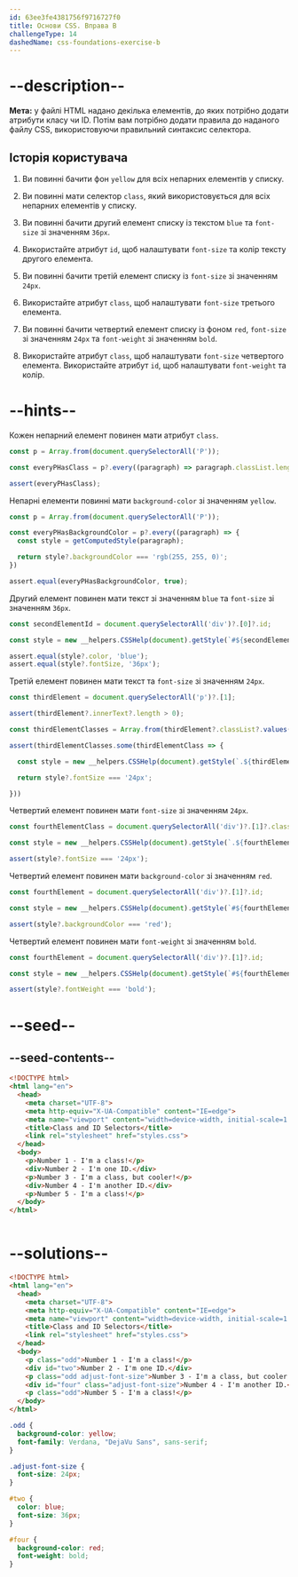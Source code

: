 ```yaml
---
id: 63ee3fe4381756f9716727f0
title: Основи CSS. Вправа B
challengeType: 14
dashedName: css-foundations-exercise-b
---
```


# --description--

**Мета:** у файлі HTML надано декілька елементів, до яких потрібно додати атрибути класу чи ID. Потім вам потрібно додати правила до наданого файлу CSS, використовуючи правильний синтаксис селектора.

## Історія користувача

1. Ви повинні бачити фон `yellow` для всіх непарних елементів у списку.

1. Ви повинні мати селектор `class`, який використовується для всіх непарних елементів у списку.

1. Ви повинні бачити другий елемент списку із текстом `blue` та `font-size` зі значенням `36px`.

1. Використайте атрибут `id`, щоб налаштувати `font-size` та колір тексту другого елемента.

1. Ви повинні бачити третій елемент списку із `font-size` зі значенням `24px`.

1. Використайте атрибут `class`, щоб налаштувати `font-size` третього елемента.

1. Ви повинні бачити четвертий елемент списку із фоном `red`, `font-size` зі значенням `24px` та `font-weight` зі значенням `bold`.

1. Використайте атрибут `class`, щоб налаштувати `font-size` четвертого елемента. Використайте атрибут `id`, щоб налаштувати `font-weight` та колір.

# --hints--

Кожен непарний елемент повинен мати атрибут `class`.

```js
const p = Array.from(document.querySelectorAll('P'));

const everyPHasClass = p?.every((paragraph) => paragraph.classList.length > 0);

assert(everyPHasClass);
```

Непарні елементи повинні мати `background-color` зі значенням `yellow`.

```js
const p = Array.from(document.querySelectorAll('P'));

const everyPHasBackgroundColor = p?.every((paragraph) => {
  const style = getComputedStyle(paragraph);

  return style?.backgroundColor === 'rgb(255, 255, 0)';
})

assert.equal(everyPHasBackgroundColor, true);
```

Другий елемент повинен мати текст зі значенням `blue` та `font-size` зі значенням `36px`.

```js
const secondElementId = document.querySelectorAll('div')?.[0]?.id;

const style = new __helpers.CSSHelp(document).getStyle(`#${secondElementId}`);

assert.equal(style?.color, 'blue');
assert.equal(style?.fontSize, '36px');
```

Третій елемент повинен мати текст та `font-size` зі значенням `24px`.

```js
const thirdElement = document.querySelectorAll('p')?.[1];

assert(thirdElement?.innerText?.length > 0);

const thirdElementClasses = Array.from(thirdElement?.classList?.values());

assert(thirdElementClasses.some(thirdElementClass => {

  const style = new __helpers.CSSHelp(document).getStyle(`.${thirdElementClass}`);

  return style?.fontSize === '24px';

}))

```

Четвертий елемент повинен мати `font-size` зі значенням `24px`.

```js
const fourthElementClass = document.querySelectorAll('div')?.[1]?.classList[0];

const style = new __helpers.CSSHelp(document).getStyle(`.${fourthElementClass}`);

assert(style?.fontSize === '24px');
```

Четвертий елемент повинен мати `background-color` зі значенням `red`.

```js
const fourthElement = document.querySelectorAll('div')?.[1]?.id;

const style = new __helpers.CSSHelp(document).getStyle(`#${fourthElement}`);

assert(style?.backgroundColor === 'red');
```

Четвертий елемент повинен мати `font-weight` зі значенням `bold`.

```js
const fourthElement = document.querySelectorAll('div')?.[1]?.id;

const style = new __helpers.CSSHelp(document).getStyle(`#${fourthElement}`);

assert(style?.fontWeight === 'bold');
```

# --seed--

## --seed-contents--

```html
<!DOCTYPE html>
<html lang="en">
  <head>
    <meta charset="UTF-8">
    <meta http-equiv="X-UA-Compatible" content="IE=edge">
    <meta name="viewport" content="width=device-width, initial-scale=1.0">
    <title>Class and ID Selectors</title>
    <link rel="stylesheet" href="styles.css">
  </head>
  <body>
    <p>Number 1 - I'm a class!</p>
    <div>Number 2 - I'm one ID.</div>
    <p>Number 3 - I'm a class, but cooler!</p>
    <div>Number 4 - I'm another ID.</div>
    <p>Number 5 - I'm a class!</p>
  </body>
</html>
```

```css

```

# --solutions--

```html
<!DOCTYPE html>
<html lang="en">
  <head>
    <meta charset="UTF-8">
    <meta http-equiv="X-UA-Compatible" content="IE=edge">
    <meta name="viewport" content="width=device-width, initial-scale=1.0">
    <title>Class and ID Selectors</title>
    <link rel="stylesheet" href="styles.css">
  </head>
  <body>
    <p class="odd">Number 1 - I'm a class!</p>
    <div id="two">Number 2 - I'm one ID.</div>
    <p class="odd adjust-font-size">Number 3 - I'm a class, but cooler!</p>
    <div id="four" class="adjust-font-size">Number 4 - I'm another ID.</div>
    <p class="odd">Number 5 - I'm a class!</p>
  </body>
</html>
```

```css
.odd {
  background-color: yellow;
  font-family: Verdana, "DejaVu Sans", sans-serif;
}

.adjust-font-size {
  font-size: 24px;
}

#two {
  color: blue;
  font-size: 36px;
}

#four {
  background-color: red;
  font-weight: bold;
}
```
